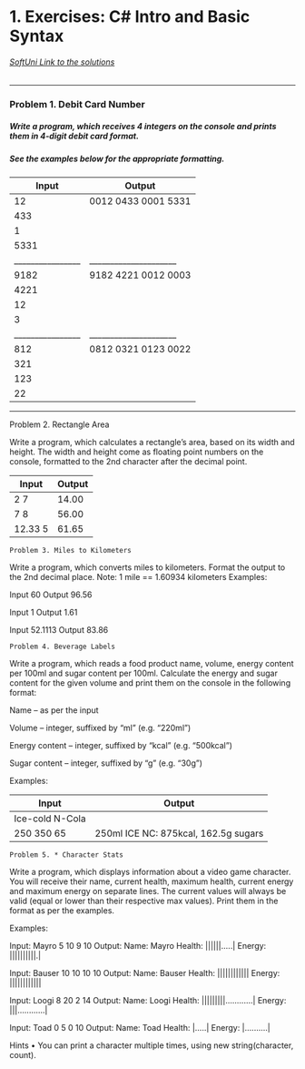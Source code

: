 
 # 1. Exercises: C# Intro and Basic Syntax 
###### [SoftUni Link to the solutions](https://judge.softuni.bg/Contests/577)

******************************************************************************************************************* 

 ### Problem 1. Debit Card Number 

 ##### Write a program, which receives 4 integers on the console and prints them in 4-digit debit card format.
 ##### See the examples below for the appropriate formatting.

| Input          |  Output             |
|----------------|---------------------|
| 12             | 0012 0433 0001 5331 |
| 433            |                     |
| 1              |                     |
| 5331           |                     |
|________________|_____________________|
| 9182           | 9182 4221 0012 0003 |
| 4221           |                     |
| 12             |                     |
| 3              |                     |
|________________|_____________________|
| 812            | 0812 0321 0123 0022 |
| 321            |                     |
| 123            |                     |
| 22             |                     |
*******************************************************************************************************************



Problem 2. Rectangle Area

Write a program, which calculates a rectangle’s area, based on its width and height. The width and height come as floating point numbers on the console, formatted to the 2nd character after the decimal point.

| Input   | Output |
|---------|--------|
| 2 7     | 14.00  |
| 7 8     | 56.00  |
| 12.33 5 | 61.65  |

    Problem 3. Miles to Kilometers
Write a program, which converts miles to kilometers. Format the output to the 2nd decimal place.
Note: 1 mile == 1.60934 kilometers
Examples:

Input      60
Output     96.56

Input      1 
Output     1.61

Input      52.1113
Output     83.86   


	Problem 4. Beverage Labels

Write a program, which reads a food product name, volume, energy content per 100ml and sugar content per 100ml. Calculate the energy and sugar content for the given volume and print them on the console in the following format:

Name – as per the input

Volume – integer, suffixed by “ml” (e.g. “220ml”)

Energy content – integer, suffixed by “kcal” (e.g. “500kcal”)

Sugar content – integer, suffixed by “g” (e.g. “30g”) 

Examples:

| Input                | Output                                |
|----------------------|---------------------------------------|
| Ice-cold N-Cola 
|250 350 65            | 250ml ICE NC: 875kcal, 162.5g sugars  |




    Problem 5. * Character Stats
Write a program, which displays information about a video game character. You will receive their name, current health, maximum health, current energy and maximum energy on separate lines. The current values will always be valid (equal or lower than their respective max values). Print them in the format as per the examples.

Examples:


Input: 
Mayro
5
10
9
10
Output:
Name: Mayro
Health: ||||||.....|
Energy: ||||||||||.|

Input:
Bauser
10
10
10
10
Output:
Name: Bauser
Health: ||||||||||||
Energy: ||||||||||||


Input:
Loogi
8
20
2
14
Output:
Name: Loogi
Health: |||||||||............|
Energy: |||............|

Input:
Toad
0
5
0
10
Output:
Name: Toad
Health: |.....|
Energy: |..........|

Hints
    • You can print a character multiple times, using new string(character, count).

